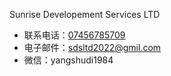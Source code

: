 Sunrise Developement Services LTD 

+ 联系电话：[07456785709](tel:07456785709)
+ 电子邮件：[sdsltd2022@gmil.com](mailto:sdsltd2022@gmail.com)
+ 微信：yangshudi1984

 


